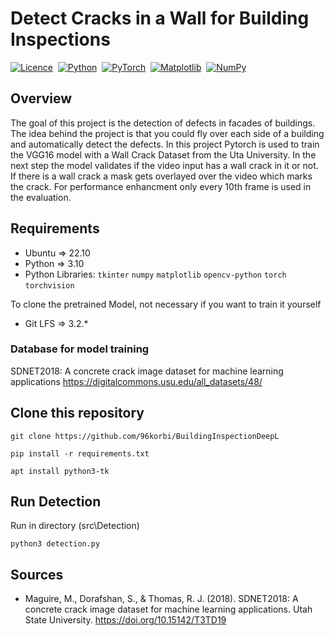 # Detect Cracks in a Wall for Building Inspections
[![Licence](https://img.shields.io/github/license/Ileriayo/markdown-badges?style=for-the-badge)](./LICENSE.md)&nbsp;
[![Python](https://img.shields.io/badge/python-3670A0?style=for-the-badge&logo=python&logoColor=ffdd54)](https://www.python.org/)&nbsp;
[![PyTorch](https://img.shields.io/badge/PyTorch-%23EE4C2C.svg?style=for-the-badge&logo=PyTorch&logoColor=white)](https://pytorch.org/)&nbsp;
[![Matplotlib](https://img.shields.io/badge/Matplotlib-%23ffffff.svg?style=for-the-badge&logo=Matplotlib&logoColor=black)](https://matplotlib.org/)&nbsp;
[![NumPy](https://img.shields.io/badge/numpy-%23013243.svg?style=for-the-badge&logo=numpy&logoColor=white)](https://numpy.org/)&nbsp;

## Overview

The goal of this project is the detection of defects in facades of buildings.
The idea behind the project is that you could fly over each side of a building and automatically detect the defects.
In this project Pytorch is used to train the VGG16 model with a Wall Crack Dataset from the Uta University.
In the next step the model validates if the video input has a wall crack in it or not. If there is a wall crack a mask gets overlayed over the video which marks the crack.
For performance enhancment only every 10th frame is used in the evaluation.

## Requirements

* Ubuntu => 22.10
* Python => 3.10
* Python Libraries: `tkinter` `numpy` `matplotlib` `opencv-python` `torch` `torchvision`

To clone the pretrained Model, not necessary if you want to train it yourself
* Git LFS => 3.2.*

### Database for model training

SDNET2018: A concrete crack image dataset for machine learning applications
https://digitalcommons.usu.edu/all_datasets/48/

## Clone this repository

```
git clone https://github.com/96korbi/BuildingInspectionDeepL
```

```
pip install -r requirements.txt
```

```
apt install python3-tk
```

## Run Detection

Run in directory (src\Detection)

```
python3 detection.py
```

## Sources

* Maguire, M., Dorafshan, S., & Thomas, R. J. (2018). SDNET2018: A concrete crack image dataset for machine learning applications. Utah State University. https://doi.org/10.15142/T3TD19
